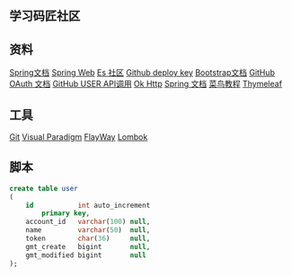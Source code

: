 ## 学习码匠社区 
## 资料 
[Spring文档](https://spring.io/guides) 
[Spring Web](https://spring.io/guides/gs/serving-web-content/) 
[Es 社区](https://elasticsearch.cn/explore/)
[Github deploy key](https://developer.github.com/v3/guides/managing-deploy-keys/#deploy-keys) 
[Bootstrap文档](https://v3.bootcss.com/getting-started/) 
[GitHub OAuth 文档](https://developer.github.com/apps/building-oauth-apps/creating-an-oauth-app/) 
[GitHub USER API调用](https://developer.github.com/apps/building-oauth-apps/authorizing-oauth-apps/) 
[Ok Http](https://square.github.io/okhttp/) 
[Spring 文档](https://docs.spring.io/spring-boot/docs/2.1.13.RELEASE/reference/html/) 
[菜鸟教程](https://www.runoob.com/) 
[Thymeleaf](https://www.thymeleaf.org/doc/tutorials/3.0/usingthymeleaf.html)
## 工具
[Git](https://git-scm.com/downloads) 
[Visual Paradigm](https://www.visual-paradigm.com) 
[FlayWay](https://flywaydb.org/getstarted/firststeps/maven) 
[Lombok](https://projectlombok.org/) 
## 脚本
```sql
create table user
(
    id           int auto_increment
        primary key,
    account_id   varchar(100) null,
    name         varchar(50)  null,
    token        char(36)     null,
    gmt_create   bigint       null,
    gmt_modified bigint       null
);
```
```shell script

```

